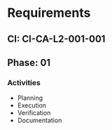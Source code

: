 # Requirements

## CI: CI-CA-L2-001-001
## Phase: 01

### Activities
- Planning
- Execution
- Verification
- Documentation
